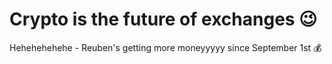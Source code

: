 # Crypto is the future of exchanges 😉

Hehehehehehe -  Reuben's getting more moneyyyyy since September 1st 💰

